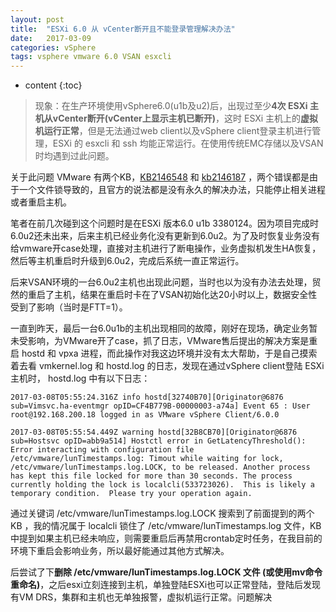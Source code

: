 ```yaml
---
layout: post
title:  "ESXi 6.0 从 vCenter断开且不能登录管理解决办法"
date:   2017-03-09
categories: vSphere
tags: vsphere vmware 6.0 VSAN esxcli
---
```


* content
{:toc}

>现象：在生产环境使用vSphere6.0(u1b及u2)后，出现过至少**4次 ESXi 主机从vCenter断开(vCenter上显示主机已断开)**，这时 ESXi 主机上的**虚拟机运行正常**，但是无法通过web client以及vSphere client登录主机进行管理，ESXi 的 esxcli 和 ssh 均能正常运行。在使用传统EMC存储以及VSAN时均遇到过此问题。



关于此问题 VMware 有两个KB，[KB2146548](https://kb.vmware.com/selfservice/microsites/search.do?language=en_US&cmd=displayKC&externalId=2146548) 和 [kb2146187](http://kb.vmware.com/kb/2146187) ，两个错误都是由于一个文件锁导致的，且官方的说法都是没有永久的解决办法，只能停止相关进程或者重启主机。

笔者在前几次碰到这个问题时是在ESXi 版本6.0 u1b 3380124。因为项目完成时6.0u2还未出来，后来主机已经业务化没有更新到6.0u2。为了及时恢复业务没有给vmware开case处理，直接对主机进行了断电操作，业务虚拟机发生HA恢复，然后等主机重启时升级到6.0u2，完成后系统一直正常运行。

后来VSAN环境的一台6.0u2主机也出现此问题，当时也以为没有办法去处理，贸然的重启了主机，结果在重启时卡在了VSAN初始化达20小时以上，数据安全性受到了影响（当时是FTT=1）。

一直到昨天，最后一台6.0u1b的主机出现相同的故障，刚好在现场，确定业务暂未受影响，为VMware开了case，抓了日志，VMware售后提出的解决方案是重启 hostd 和 vpxa 进程，而此操作对我这边环境并没有太大帮助，于是自己摸索着去看 vmkernel.log 和 hostd.log 的日志，发现在通过vSphere client登陆 ESXi 主机时， hostd.log 中有以下日志：

	2017-03-08T05:55:24.316Z info hostd[32740B70][Originator@6876 sub=Vimsvc.ha-eventmgr opID=CF4B779B-00000003-a74a] Event 65 : User root@192.168.200.18 logged in as VMware vSphere Client/6.0.0

	2017-03-08T05:55:54.449Z warning hostd[32B8CB70][Originator@6876 sub=Hostsvc opID=abb9a514] Hostctl error in GetLatencyThreshold(): Error interacting with configuration file /etc/vmware/lunTimestamps.log: Timout while waiting for lock, /etc/vmware/lunTimestamps.log.LOCK, to be released. Another process has kept this file locked for more than 30 seconds. The process currently holding the lock is localcli(533723026).  This is likely a temporary condition.  Please try your operation again.

通过关键词 /etc/vmware/lunTimestamps.log.LOCK 搜索到了前面提到的两个 KB ，我的情况属于 localcli 锁住了 /etc/vmware/lunTimestamps.log 文件，KB 中提到如果主机已经未响应，则需要重启后再禁用crontab定时任务，在我目前的环境下重启会影响业务，所以最好能通过其他方式解决。

后尝试了下**删除 /etc/vmware/lunTimestamps.log.LOCK 文件 (或使用mv命令重命名)**，之后esxi立刻连接到主机，单独登陆ESXi也可以正常登陆，登陆后发现有VM DRS，集群和主机也无单独报警，虚拟机运行正常。问题解决









